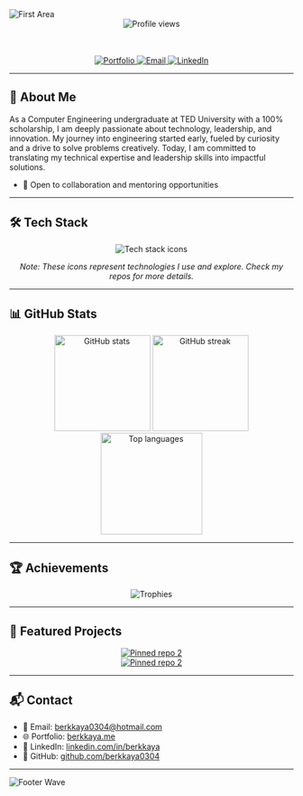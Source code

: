 
<img src="https://user-images.githubusercontent.com/74038190/219923823-bf1ce878-c6b8-4faa-be07-93e6b1006521.gif" alt="First Area"/>

<div align="center">

  <!-- Profile Views -->
  <img src="https://komarev.com/ghpvc/?username=berkkaya0304&style=for-the-badge&label=PROFILE+VIEWS&color=0ea5e9" alt="Profile views"/>

  <!-- Quick Links -->
  <br/><br/>
  <a href="https://berkkaya.me" target="_blank">
    <img src="https://img.shields.io/badge/Portfolio-0b1020?style=for-the-badge&logo=vercel&logoColor=22d3ee" alt="Portfolio">
  </a> 
  <a href="mailto:berkkaya0304@hotmail.com" target="_blank">
    <img src="https://img.shields.io/badge/Email-0f172a?style=for-the-badge&logo=gmail&logoColor=fafafa" alt="Email">
  </a> 
  <a href="https://www.linkedin.com/in/berkkaya/" target="_blank">
    <img src="https://img.shields.io/badge/LinkedIn-0b1020?style=for-the-badge&logo=linkedin&logoColor=22d3ee" alt="LinkedIn">
  </a>
</div>

---

## 👋 About Me
As a Computer Engineering undergraduate at TED University with a 100% scholarship, I am deeply passionate about technology, leadership, and innovation. My journey into engineering started early, fueled by curiosity and a drive to solve problems creatively. Today, I am committed to translating my technical expertise and leadership skills into impactful solutions.

- 🤝 Open to collaboration and mentoring opportunities  

---

## 🛠 Tech Stack
<div align="center">
  <img src="https://skillicons.dev/icons?i=anaconda,androidstudio,angular,arch,azure,c,cs,dart,docker,firebase,figma,flutter,gcp,git,gradle,html,java,js,kafka,kubernetes,linux,materialui,maven,mysql,mongodb,nextjs,nginx,nodejs,notion,npm,postgres,postman,powershell,pycharm,py,rabbitmq,react,rider,spring,tailwind,terraform,threejs,ts,vscode,wordpress&perline=12" alt="Tech stack icons">
</div>

<p align="center">
  <em>Note: These icons represent technologies I use and explore. Check my repos for more details.</em>
</p>

---

## 📊 GitHub Stats
<div align="center">
  <img height="170" src="https://github-readme-stats.vercel.app/api?username=berkkaya0304&show_icons=true&theme=tokyonight&hide_border=true&rank_icon=percentile" alt="GitHub stats">
  <img height="170" src="https://github-readme-streak-stats.herokuapp.com?user=berkkaya0304&theme=tokyonight&hide_border=true" alt="GitHub streak">
  <br/>
  <img height="180" src="https://github-readme-stats.vercel.app/api/top-langs/?username=berkkaya0304&include_all_commits=true&layout=compact&theme=tokyonight&hide_border=true&langs_count=10&exclude_repo=augmented-reality-learning" alt="Top languages">
</div>

---

## 🏆 Achievements
<div align="center">
  <img src="https://github-profile-trophy.vercel.app/?username=berkkaya0304&theme=darkhub&no-bg=true&no-frame=true&margin-w=5&row=1&column=7" alt="Trophies"/>
</div>

---

## 📌 Featured Projects
<div align="center">
  <a href="https://github.com/berkkaya0304/Universe_explorer">
    <img src="https://github-readme-stats.vercel.app/api/pin/?username=berkkaya0304&repo=Universe_explorer&theme=tokyonight&hide_border=true" alt="Pinned repo 2"/>
  </a>
</div>

<div align="center">
  <a href="https://github.com/berkkaya0304/afet-yonetim-sistemi">
    <img src="https://github-readme-stats.vercel.app/api/pin/?username=berkkaya0304&repo=afet-yonetim-sistemi&theme=tokyonight&hide_border=true" alt="Pinned repo 2"/>
  </a>
</div>

---

## 📬 Contact
- 📧 Email: [berkkaya0304@hotmail.com](mailto:berkkaya0304@hotmail.com)  
- 🌐 Portfolio: [berkkaya.me](https://berkkaya.me)  
- 💼 LinkedIn: [linkedin.com/in/berkkaya](https://www.linkedin.com/in/berkkaya/)  
- 🐙 GitHub: [github.com/berkkaya0304](https://github.com/berkkaya0304)  

---

<picture>
  <source media="(prefers-color-scheme: dark)" srcset="https://capsule-render.vercel.app/api?type=waving&height=140&color=0:111827,100:0b1020&section=footer">
  <img alt="Footer Wave" src="https://capsule-render.vercel.app/api?type=waving&height=140&color=0:111827,100:0b1020&section=footer">
</picture>
